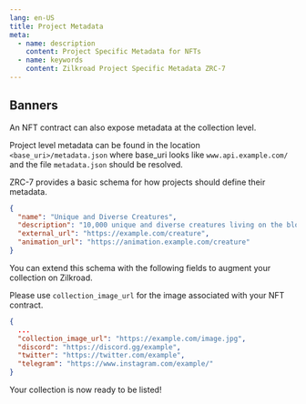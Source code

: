 ```yaml
---
lang: en-US
title: Project Metadata
meta:
  - name: description
    content: Project Specific Metadata for NFTs
  - name: keywords
    content: Zilkroad Project Specific Metadata ZRC-7
---
```


## Banners

An NFT contract can also expose metadata at the collection level.

Project level metadata can be found in the location `<base_uri>/metadata.json` where base_uri looks like `www.api.example.com/` and the file `metadata.json` should be resolved.

ZRC-7 provides a basic schema for how projects should define their metadata.

```json
{
  "name": "Unique and Diverse Creatures",
  "description": "10,000 unique and diverse creatures living on the blockchain.",
  "external_url": "https://example.com/creature",
  "animation_url": "https://animation.example.com/creature"
}
```

You can extend this schema with the following fields to augment your collection on Zilkroad.

Please use `collection_image_url` for the image associated with your NFT contract.

```json
{
  ...
  "collection_image_url": "https://example.com/image.jpg",
  "discord": "https://discord.gg/example",
  "twitter": "https://twitter.com/example",
  "telegram": "https://www.instagram.com/example/"
}
```

Your collection is now ready to be listed!
